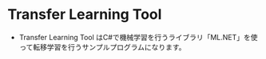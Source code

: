 # Transfer Learning Tool

- Transfer Learning Tool はC#で機械学習を行うライブラリ「ML.NET」を使って転移学習を行うサンプルプログラムになります。